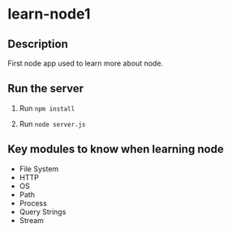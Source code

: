 # learn-node1
## Description

First node app used to learn more about node.

## Run the server
1. Run `npm install`

2. Run `node server.js`

## Key modules to know when learning node
* File System
* HTTP
* OS
* Path
* Process
* Query Strings
* Stream
